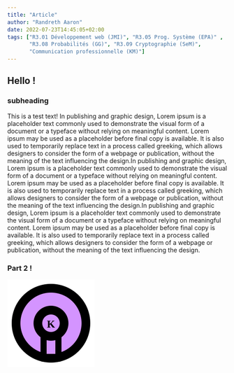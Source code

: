 ```yaml
---
title: "Article"
author: "Randreth Aaron"
date: 2022-07-23T14:45:05+02:00
tags: ["R3.01 Développement web (JMI)", "R3.05 Prog. Système (EPA)" , 
       "R3.08 Probabilités (GG)", "R3.09 Cryptographie (SeM)", 
       "Communication professionnelle (KM)"]
---
```


<!-- All headers should be h2 or below -->

## Hello !

### subheading 

This is a test text!
In publishing and graphic design, Lorem ipsum is a placeholder text commonly
used to demonstrate the visual form of a document or a typeface without relying
on meaningful content. Lorem ipsum may be used as a placeholder before final
copy is available. It is also used to temporarily replace text in a process
called greeking, which allows designers to consider the form of a webpage or
publication, without the meaning of the text influencing the design.In
publishing and graphic design, Lorem ipsum is a placeholder text commonly used
to demonstrate the visual form of a document or a typeface without relying on
meaningful content. Lorem ipsum may be used as a placeholder before final copy
is available. It is also used to temporarily replace text in a process called
greeking, which allows designers to consider the form of a webpage or
publication, without the meaning of the text influencing the design.In
publishing and graphic design, Lorem ipsum is a placeholder text commonly used
to demonstrate the visual form of a document or a typeface without relying on
meaningful content. Lorem ipsum may be used as a placeholder before final copy
is available. It is also used to temporarily replace text in a process called
greeking, which allows designers to consider the form of a webpage or
publication, without the meaning of the text influencing the design.

### Part 2 !

![lol](/favicon.svg)
